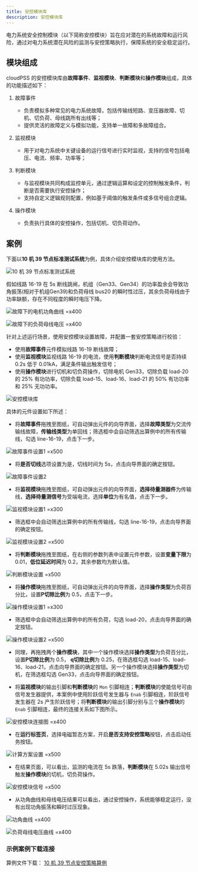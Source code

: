 ```yaml
---
title: 安控模块库
description: 安控模块库
---
```

电力系统安全控制模块（以下简称安控模块）旨在应对潜在的系统故障和运行风险，通过对电力系统潜在风险的监测与安控策略执行，保障系统的安全稳定运行。

## 模块组成
cloudPSS 的安控模块库由**故障事件**、**监视模块**、**判断模块**和**操作模块**组成，具体的功能描述如下：
1. 故障事件
   - 负责模拟多种常见的电力系统故障，包括传输线短路、变压器故障、切机、切负荷、母线跳所有出线等；
   - 提供灵活的故障定义与模拟功能，支持单一故障和多故障组合。

2. 监视模块
   - 用于对电力系统中关键设备的运行信号进行实时监视，支持的信号包括电压、电流、频率、功率等；

3. 判断模块
   - 与监视模块共同构成监控单元，通过逻辑运算和设定的控制触发条件，判断是否需要执行安控操作；
   - 支持自定义逻辑规则配置，例如基于阈值的触发条件或多信号组合逻辑。

4. 操作模块
   - 负责执行具体的安控操作，包括切机、切负荷动作。

## 案例
下面以**10 机 39 节点标准测试系统**为例，具体介绍安控模块库的使用方法。

![10 机 39 节点标准测试系统](./ieee39.png)

假如线路 16-19 在 5s 断线跳闸，机组（Gen33、Gen34）的功率盈余会导致功角振荡(相对于机组Gen39)和负荷母线 bus20 的瞬时性过压，其余负荷母线由于功率缺额，存在不同程度的瞬时电压下降。

![故障下的电机功角曲线 =x400](./power-angle.png)

![故障下的负荷母线电压 =x400](./load-bus-voltage.png)

针对上述运行场景，使用安控模块设置故障，并配置一套安控策略进行校验：
- 使用**故障事件**元件模拟线路 16-19 断线故障；
- 使用**监视模块**监视线路 16-19 的电流，使用**判断模块**判断电流信号是否持续0.2s 低于 0.01kA，满足条件输出触发信号；
- 使用**操作模块**进行切机和切负荷操作，切除电机 Gen33，切除负载 load-20 的 25% 有功功率，切除负载 load-15、load-16、load-21 的 50% 有功功率和 25% 无功功率。

![安控模块库](./security-control-module.png)

具体的元件设置如下所述：
- 将**故障事件**拖拽至图纸，可自动弹出元件的向导界面，选择**故障类型**为交流传输线故障，**传输线类型**为单回线；筛选框中会自动筛选出算例中的所有传输线，勾选 line-16-19，点击下一步。

![故障事件设置1 =x500](./fault-setting-1.png)

- 将**是否切线**选项设置为是，切线时间为 5s，点击向导界面的确定按钮。

![故障事件设置2 ](./fault-setting-2.png)

- 将**监视模块**拖拽至图纸，可自动弹出元件的向导界面，**选择待量测器件**为传输线，**选择待量测信号**为受端电流，选择**单位**为有名值，点击下一步。

![监视模块设置1 =x300](./monitor-setting-1.png)

- 筛选框中会自动筛选出算例中的所有传输线，勾选 line-16-19，点击向导界面的确定按钮。

![监视模块设置2 =x500](./monitor-setting-2.png)

- 将**判断模块**拖拽至图纸，在右侧的参数列表中设置元件参数，设置**变量下限**为 0.01，**低位延迟时间**为 0.2，其余参数均为默认值。

![判断模块设置 =x500](./judge-setting.png)

- 将**操作模块**拖拽至图纸，可自动弹出元件的向导界面，选择**操作类型**为负荷百分比，设置**P切除比例**为 0.5，点击下一步。

![操作模块设置1 =x300](./operation-setting-1.png)

- 筛选框中会自动筛选出算例中的所有负荷，勾选 load-20，点击向导界面的确定按钮。

![操作模块设置2 =x500](./operation-setting-2.png)

- 同理，再拖拽两个**操作模块**，其中一个操作模块选择**操作类型**为负荷百分比，设置**P切除比例**为 0.5， **q切除比例**为 0.25，在筛选框勾选  load-15、load-16、load-21，点击向导界面的确定按钮。另一个操作模块选择**操作类型**为切机，在筛选框勾选  Gen33，点击向导界面的确定按钮。

- 将**监视模块**的输出引脚和**判断模块**的 `Mon` 引脚相连；**判断模块**的使能信号可由信号发生器提供，本案例中使用阶跃信号发生器与 `Enab` 引脚相连，阶跃信号发生器在 2s 产生阶跃信号；将**判断模块**的输出引脚分别与三个**操作模块**的 `Enab` 引脚相连，最终的连接关系如下图所示。

![安控模块连接图 =x400](./security-control-module-connect.png)

- 在**运行标签页**，选择电磁暂态方案，开启**是否支持安控策略**按钮，点击启动任务按钮。

![计算方案设置 =x500](./security-control-setting.png)

- 在结果页面，可以看出，监测的电流在 5s 跌落，**判断模块**在 5.02s 输出信号触发**操作模块**的切机，切负荷操作。
  
![安控模块信号 =x500](./result-1.png)

- 从功角曲线和母线电压结果可以看出，通过安控操作，系统能够稳定运行，没有出现功角振荡和瞬时过压现象。

![功角曲线 =x400](./result-2.png)

![负荷母线电压曲线 =x400](./result-3.png)

### 示例案例下载连接
算例文件下载：
[10 机 39 节点安控策略算例](./case.cmdl) 